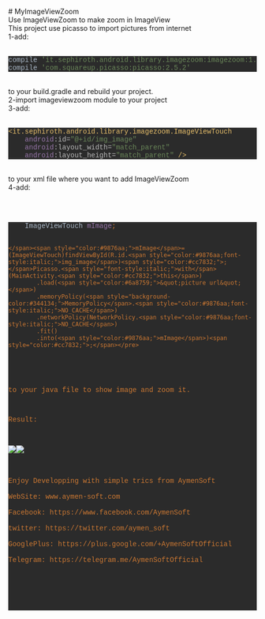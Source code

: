 <p># MyImageViewZoom<br>
Use ImageViewZoom to make zoom in ImageView<br>
This project use picasso to import pictures from internet<br>
1-add:<br>
&nbsp;</p>
<pre style="background-color:#2b2b2b;color:#a9b7c6;font-family:'Courier New';font-size:12,0pt;">compile <span style="color:#6a8759;">'it.sephiroth.android.library.imagezoom:imagezoom:1.0.5'
</span>compile <span style="color:#6a8759;">'com.squareup.picasso:picasso:2.5.2'</span></pre>
<p><br>
to your build.gradle and rebuild your project.<br>
2-import imageviewzoom module to your project<br>
3-add:<br>
&nbsp;</p>
<pre style="background-color:#2b2b2b;color:#a9b7c6;font-family:'Courier New';font-size:12,0pt;"><span style="color:#e8bf6a;">&lt;it.sephiroth.android.library.imagezoom.ImageViewTouch
    </span><span style="color:#9876aa;">android</span><span style="color:#bababa;">:id=</span><span style="color:#6a8759;">&quot;@+id/img_image&quot;
    </span><span style="color:#9876aa;">android</span><span style="color:#bababa;">:layout_width=</span><span style="color:#6a8759;">&quot;match_parent&quot;
    </span><span style="color:#9876aa;">android</span><span style="color:#bababa;">:layout_height=</span><span style="color:#6a8759;">&quot;match_parent&quot; </span><span style="color:#e8bf6a;">/&gt;</span></pre>
<p><br>
to your xml file where you want to add ImageViewZoom<br>
4-add:</p>
<p><br>
&nbsp;</p>
<pre style="background-color:#2b2b2b;color:#a9b7c6;font-family:'Courier New';font-size:12,0pt;">	ImageViewTouch <span style="color:#9876aa;">mImage</span><span style="color:#cc7832;">;


    </span><span style="color:#9876aa;">mImage</span>=(ImageViewTouch)findViewById(R.id.<span style="color:#9876aa;font-style:italic;">img_image</span>)<span style="color:#cc7832;">;
    </span>Picasso.<span style="font-style:italic;">with</span>(MainActivity.<span style="color:#cc7832;">this</span>)
            .load(<span style="color:#6a8759;">&quot;picture url&quot;</span>)
            .memoryPolicy(<span style="background-color:#344134;">MemoryPolicy</span>.<span style="color:#9876aa;font-style:italic;">NO_CACHE</span>)
            .networkPolicy(NetworkPolicy.<span style="color:#9876aa;font-style:italic;">NO_CACHE</span>)
            .fit()
            .into(<span style="color:#9876aa;">mImage</span>)<span style="color:#cc7832;">;</span></pre>
<p><br>
to your java file to show image and zoom it.</p>
<p>Result:</p>
<p><img border="0" src="http://img4.hostingpics.net/pics/258767121.png"><img border="0" src="http://img4.hostingpics.net/pics/956153762.png"><br>
<br>
Enjoy Developping with simple trics from AymenSoft<br>
WebSite: www.aymen-soft.com<br>
Facebook: https://www.facebook.com/AymenSoft<br>
twitter: https://twitter.com/aymen_soft<br>
GooglePlus: https://plus.google.com/+AymenSoftOfficial<br>
Telegram: https://telegram.me/AymenSoftOfficial<br>
&nbsp;</p>
